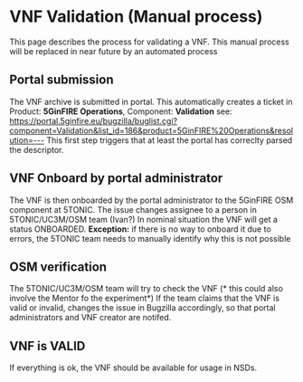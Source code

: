 <!-- TITLE: VNF Validation -->
<!-- SUBTITLE: Internal process for a VNF Validation -->

# VNF Validation (Manual process)

This page describes the process for validating a VNF. This manual process will be replaced in near future by an automated process

## Portal submission
The VNF archive is submitted in portal. This automatically creates a ticket in  Product: **5GinFIRE Operations**, Component: **Validation**   see: https://portal.5ginfire.eu/bugzilla/buglist.cgi?component=Validation&list_id=186&product=5GinFIRE%20Operations&resolution=---
This first step triggers that at least the portal has correclty parsed the descriptor.
## VNF Onboard by portal administrator
The VNF is then onboarded by the portal administrator to the 5GinFIRE OSM component at 5TONIC. 
The issue changes assignee to a person in 5TONIC/UC3M/OSM team (Ivan?)
In nominal situation the VNF will get a status ONBOARDED.
**Exception:** if there is no way to onboard it due to errors, the 5TONIC team needs to manually identify why this is not possible

## OSM verification
The 5TONIC/UC3M/OSM team will try to check the VNF (* this could also involve the Mentor fo the experiment*)
If the team claims that the VNF is valid or invalid, changes the issue in Bugzilla accordingly, so that portal administrators and VNF creator are notifed.

## VNF is VALID
If everything is ok, the VNF should be available for usage in NSDs.
